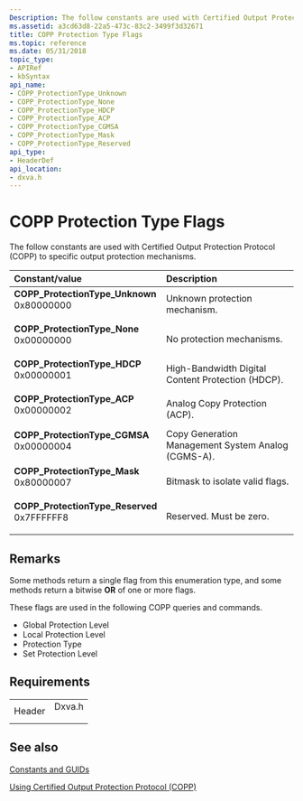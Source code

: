 ```yaml
---
Description: The follow constants are used with Certified Output Protection Protocol (COPP) to specific output protection mechanisms.
ms.assetid: a3cd63d8-22a5-473c-83c2-3499f3d32671
title: COPP Protection Type Flags
ms.topic: reference
ms.date: 05/31/2018
topic_type: 
- APIRef
- kbSyntax
api_name: 
- COPP_ProtectionType_Unknown
- COPP_ProtectionType_None
- COPP_ProtectionType_HDCP
- COPP_ProtectionType_ACP
- COPP_ProtectionType_CGMSA
- COPP_ProtectionType_Mask
- COPP_ProtectionType_Reserved
api_type: 
- HeaderDef
api_location: 
- dxva.h
---
```


# COPP Protection Type Flags

The follow constants are used with Certified Output Protection Protocol (COPP) to specific output protection mechanisms.



| Constant/value                                                                                                                                                                                                                                                                                                             | Description                                                     |
|:---------------------------------------------------------------------------------------------------------------------------------------------------------------------------------------------------------------------------------------------------------------------------------------------------------------------------|:----------------------------------------------------------------|
| <span id="COPP_ProtectionType_Unknown"></span><span id="copp_protectiontype_unknown"></span><span id="COPP_PROTECTIONTYPE_UNKNOWN"></span><dl> <dt>**COPP\_ProtectionType\_Unknown**</dt> <dt>0x80000000</dt> </dl>     | Unknown protection mechanism.<br/>                        |
| <span id="COPP_ProtectionType_None"></span><span id="copp_protectiontype_none"></span><span id="COPP_PROTECTIONTYPE_NONE"></span><dl> <dt>**COPP\_ProtectionType\_None**</dt> <dt>0x00000000</dt> </dl>                 | No protection mechanisms.<br/>                            |
| <span id="COPP_ProtectionType_HDCP"></span><span id="copp_protectiontype_hdcp"></span><span id="COPP_PROTECTIONTYPE_HDCP"></span><dl> <dt>**COPP\_ProtectionType\_HDCP**</dt> <dt>0x00000001</dt> </dl>                 | High-Bandwidth Digital Content Protection (HDCP).<br/>    |
| <span id="COPP_ProtectionType_ACP"></span><span id="copp_protectiontype_acp"></span><span id="COPP_PROTECTIONTYPE_ACP"></span><dl> <dt>**COPP\_ProtectionType\_ACP**</dt> <dt>0x00000002</dt> </dl>                     | Analog Copy Protection (ACP).<br/>                        |
| <span id="COPP_ProtectionType_CGMSA"></span><span id="copp_protectiontype_cgmsa"></span><span id="COPP_PROTECTIONTYPE_CGMSA"></span><dl> <dt>**COPP\_ProtectionType\_CGMSA**</dt> <dt>0x00000004</dt> </dl>             | Copy Generation Management System   Analog (CGMS-A).<br/> |
| <span id="COPP_ProtectionType_Mask"></span><span id="copp_protectiontype_mask"></span><span id="COPP_PROTECTIONTYPE_MASK"></span><dl> <dt>**COPP\_ProtectionType\_Mask**</dt> <dt>0x80000007</dt> </dl>                 | Bitmask to isolate valid flags.<br/>                      |
| <span id="COPP_ProtectionType_Reserved"></span><span id="copp_protectiontype_reserved"></span><span id="COPP_PROTECTIONTYPE_RESERVED"></span><dl> <dt>**COPP\_ProtectionType\_Reserved**</dt> <dt>0x7FFFFFF8</dt> </dl> | Reserved. Must be zero.<br/>                              |



## Remarks

Some methods return a single flag from this enumeration type, and some methods return a bitwise **OR** of one or more flags.

These flags are used in the following COPP queries and commands.

-   Global Protection Level
-   Local Protection Level
-   Protection Type
-   Set Protection Level

## Requirements



|                   |                                                                                   |
|-------------------|-----------------------------------------------------------------------------------|
| Header<br/> | <dl> <dt>Dxva.h</dt> </dl> |



## See also

<dl> <dt>

[Constants and GUIDs](constants-and-guids.md)
</dt> <dt>

[Using Certified Output Protection Protocol (COPP)](using-certified-output-protection-protocol--copp.md)
</dt> </dl>

 

 




